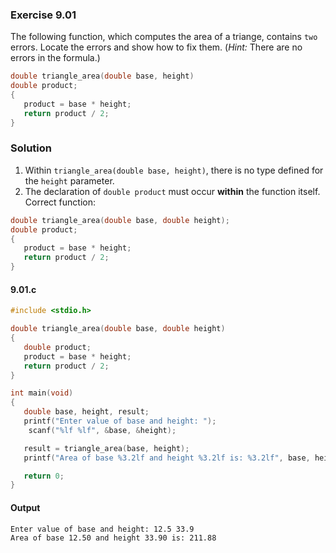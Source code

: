 ### Exercise 9.01
The following function, which computes the area of a triange, contains `two` errors. Locate the errors and show how to fix them. (*Hint:* There are no errors in the formula.)
```c
double triangle_area(double base, height)
double product;
{
   product = base * height;
   return product / 2;
}
```
### Solution
1. Within `triangle_area(double base, height)`, there is no type defined for the `height` parameter.
2. The declaration of `double product` must occur **within** the function itself.
Correct function:
```c
double triangle_area(double base, double height);
double product;
{
   product = base * height;
   return product / 2;
}
```
#### 9.01.c
```c
#include <stdio.h>

double triangle_area(double base, double height)
{
   double product;
   product = base * height;
   return product / 2;
}

int main(void)
{
   double base, height, result;
   printf("Enter value of base and height: ");
    scanf("%lf %lf", &base, &height);

   result = triangle_area(base, height);
   printf("Area of base %3.2lf and height %3.2lf is: %3.2lf", base, height, result);

   return 0;
}
```
#### Output
```
Enter value of base and height: 12.5 33.9
Area of base 12.50 and height 33.90 is: 211.88
```
